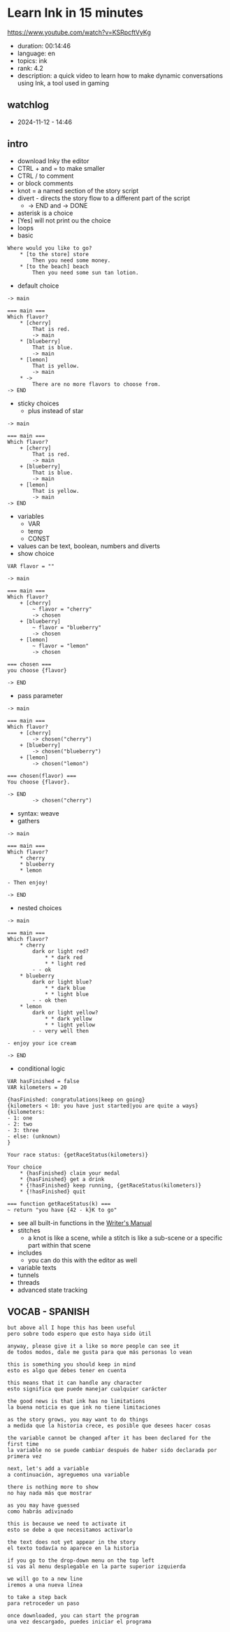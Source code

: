 # Learn Ink in 15 minutes

https://www.youtube.com/watch?v=KSRpcftVyKg

- duration: 00:14:46
- language: en
- topics: ink
- rank: 4.2
- description: a quick video to learn how to make dynamic conversations using Ink, a tool used in gaming

## watchlog

- 2024-11-12 - 14:46

## intro

- download Inky the editor
- CTRL + and = to make smaller
- CTRL / to comment
- or block comments
- knot = a named section of the story script
- divert - directs the story flow to a different part of the script
  - -> END and -> DONE
- asterisk is a choice
- [Yes] will not print ou the choice
- loops
- basic

```
Where would you like to go?
    * [to the store] store
        Then you need some money.
    * [to the beach] beach
        Then you need some sun tan lotion.
```

- default choice

```
-> main

=== main ===
Which flavor?
    * [cherry]
        That is red.
        -> main
    * [blueberry]
        That is blue.
        -> main
    * [lemon]
        That is yellow.
        -> main
    * ->
        There are no more flavors to choose from.
-> END
```

- sticky choices
  - plus instead of star

```
-> main

=== main ===
Which flavor?
    + [cherry]
        That is red.
        -> main
    + [blueberry]
        That is blue.
        -> main
    + [lemon]
        That is yellow.
        -> main
-> END
```

- variables
  - VAR
  - temp
  - CONST
- values can be text, boolean, numbers and diverts
- show choice

```
VAR flavor = ""

-> main

=== main ===
Which flavor?
    + [cherry]
        ~ flavor = "cherry"
        -> chosen
    + [blueberry]
        ~ flavor = "blueberry"
        -> chosen
    + [lemon]
        ~ flavor = "lemon"
        -> chosen

=== chosen ===
you choose {flavor}

-> END
```

- pass parameter

```
-> main

=== main ===
Which flavor?
    + [cherry]
        -> chosen("cherry")
    + [blueberry]
        -> chosen("blueberry")
    + [lemon]
        -> chosen("lemon")

=== chosen(flavor) ===
You choose {flavor}.

-> END
        -> chosen("cherry")
```

- syntax: weave
- gathers

```
-> main

=== main ===
Which flavor?
    * cherry
    * blueberry
    * lemon

- Then enjoy!

-> END
```

- nested choices

```
-> main

=== main ===
Which flavor?
    * cherry
        dark or light red?
            * * dark red
            * * light red
        - - ok
    * blueberry
        dark or light blue?
            * * dark blue
            * * light blue
        - - ok then
    * lemon
        dark or light yellow?
            * * dark yellow
            * * light yellow
        - - very well then

- enjoy your ice cream

-> END
```

- conditional logic

```
VAR hasFinished = false
VAR kilometers = 20

{hasFinished: congratulations|keep on going}
{kilometers < 10: you have just started|you are quite a ways}
{kilometers:
- 1: one
- 2: two
- 3: three
- else: (unknown)
}

Your race status: {getRaceStatus(kilometers)}

Your choice
    * {hasFinished} claim your medal
    * {hasFinished} get a drink
    * {!hasFinished} keep running, {getRaceStatus(kilometers)}
    * {!hasFinished} quit

=== function getRaceStatus(k) ===
~ return "you have {42 - k}K to go"
```

- see all built-in functions in the [Writer's Manual](https://github.com/inkle/ink/blob/master/Documentation/WritingWithInk.md)
- stitches
  - a knot is like a scene, while a stitch is like a sub-scene or a specific part within that scene
- includes
  - you can do this with the editor as well
- variable texts
- tunnels
- threads
- advanced state tracking

## VOCAB - SPANISH

```
but above all I hope this has been useful
pero sobre todo espero que esto haya sido ùtil

anyway, please give it a like so more people can see it
de todos modos, dale me gusta para que más personas lo vean

this is something you should keep in mind
esto es algo que debes tener en cuenta

this means that it can handle any character
esto significa que puede manejar cualquier carácter

the good news is that ink has no limitations
la buena noticia es que ink no tiene limitaciones

as the story grows, you may want to do things
a medida que la historia crece, es posible que desees hacer cosas

the variable cannot be changed after it has been declared for the first time
la variable no se puede cambiar después de haber sido declarada por primera vez

next, let's add a variable
a continuación, agreguemos una variable

there is nothing more to show
no hay nada más que mostrar

as you may have guessed
como habrás adivinado

this is because we need to activate it
esto se debe a que necesitamos activarlo

the text does not yet appear in the story
el texto todavía no aparece en la historia

if you go to the drop-down menu on the top left
si vas al menu desplegable en la parte superior izquierda

we will go to a new line
iremos a una nueva línea

to take a step back
para retroceder un paso

once downloaded, you can start the program
una vez descargado, puedes iniciar el programa
```
